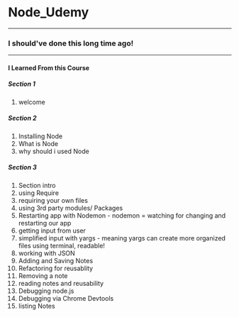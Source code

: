 # Node_Udemy
------------------------------------------------------------
### I should've done this long time ago!

---------------------------------------

#### I Learned From this Course

##### Section 1
1. welcome

##### Section 2
1. Installing Node
2. What is Node
3. why should i used Node

##### Section 3
1. Section intro
2. using Require
3. requiring your own files
4. using 3rd party modules/ Packages
5. Restarting app with Nodemon
            -  nodemon = watching for changing  and restarting our app
6. getting input from user
7. simplified input with yargs
            - meaning yargs can create more organized files using terminal, readable!
8. working with JSON
9. Adding and Saving Notes
10. Refactoring for reusablity
11. Removing a note
12. reading notes and reusability
13. Debugging node.js
14. Debugging via Chrome Devtools
15. listing Notes
